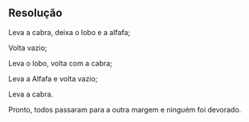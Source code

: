 ## Resolução

Leva a cabra, deixa o lobo e a alfafa;

Volta vazio;

Leva o lobo, volta com a cabra;

Leva a Alfafa e volta vazio;

Leva a cabra.

Pronto, todos passaram para a outra margem e ninguém foi devorado.
